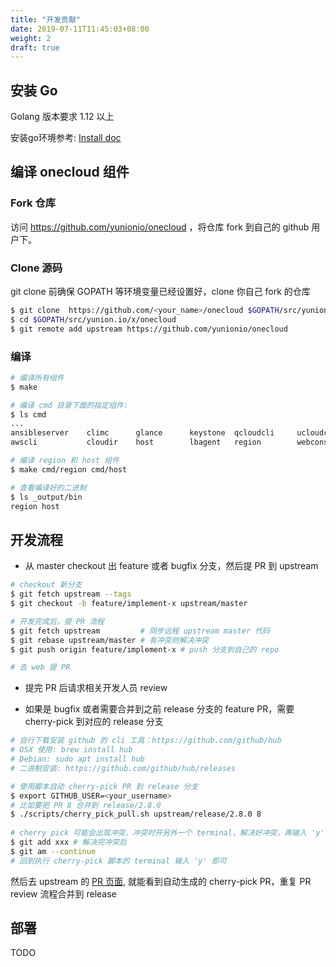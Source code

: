 ```yaml
---
title: "开发贡献"
date: 2019-07-11T11:45:03+08:00
weight: 2
draft: true
---
```


## 安装 Go

Golang 版本要求 1.12 以上

安装go环境参考: [Install doc](https://golang.org/doc/install)

## 编译 onecloud 组件

### Fork 仓库

访问 https://github.com/yunionio/onecloud ，将仓库 fork 到自己的 github 用户下。

### Clone 源码

git clone 前确保 GOPATH 等环境变量已经设置好，clone 你自己 fork 的仓库

```sh
$ git clone  https://github.com/<your_name>/onecloud $GOPATH/src/yunion.io/x/onecloud
$ cd $GOPATH/src/yunion.io/x/onecloud
$ git remote add upstream https://github.com/yunionio/onecloud
```

### 编译

```sh
# 编译所有组件
$ make

# 编译 cmd 目录下面的指定组件:
$ ls cmd
...
ansibleserver    climc      glance      keystone  qcloudcli     ucloudcli
awscli           cloudir    host        lbagent   region        webconsole

# 编译 region 和 host 组件
$ make cmd/region cmd/host

# 查看编译好的二进制
$ ls _output/bin
region host
```

## 开发流程

- 从 master checkout 出 feature 或者 bugfix 分支，然后提 PR 到 upstream

```bash
# checkout 新分支
$ git fetch upstream --tags
$ git checkout -b feature/implement-x upstream/master

# 开发完成后，提 PR 流程
$ git fetch upstream         # 同步远程 upstream master 代码
$ git rebase upstream/master # 有冲突则解决冲突
$ git push origin feature/implement-x # push 分支到自己的 repo

# 去 web 提 PR
```

- 提完 PR 后请求相关开发人员 review

- 如果是 bugfix 或者需要合并到之前 release 分支的 feature PR，需要 cherry-pick 到对应的 release 分支

```bash
# 自行下载安装 github 的 cli 工具：https://github.com/github/hub
# OSX 使用: brew install hub
# Debian: sudo apt install hub
# 二进制安装: https://github.com/github/hub/releases

# 使用脚本自动 cherry-pick PR 到 release 分支
$ export GITHUB_USER=<your_username>
# 比如要把 PR 8 合并到 release/2.8.0
$ ./scripts/cherry_pick_pull.sh upstream/release/2.8.0 8
 
# cherry pick 可能会出现冲突，冲突时开另外一个 terminal，解决好冲突，再输入 'y' 进行提交
$ git add xxx # 解决完冲突后
$ git am --continue
# 回到执行 cherry-pick 脚本的 terminal 输入 'y' 即可
```

然后去 upstream 的 [PR 页面](https://github.com/yunionio/onecloud/pulls), 就能看到自动生成的 cherry-pick PR，重复 PR review 流程合并到 release

## 部署

TODO
